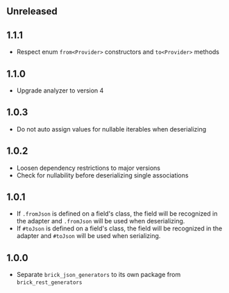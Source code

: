 ## Unreleased

## 1.1.1

* Respect enum `from<Provider>` constructors and `to<Provider>` methods

## 1.1.0

* Upgrade analyzer to version 4

## 1.0.3

* Do not auto assign values for nullable iterables when deserializing

## 1.0.2

* Loosen dependency restrictions to major versions
* Check for nullability before deserializing single associations

## 1.0.1

* If `.fromJson` is defined on a field's class, the field will be recognized in the adapter and `.fromJson` will be used when deserializing.
* If `#toJson` is defined on a field's class, the field will be recognized in the adapter and `#toJson` will be used when serializing.

## 1.0.0

* Separate `brick_json_generators` to its own package from `brick_rest_generators`
